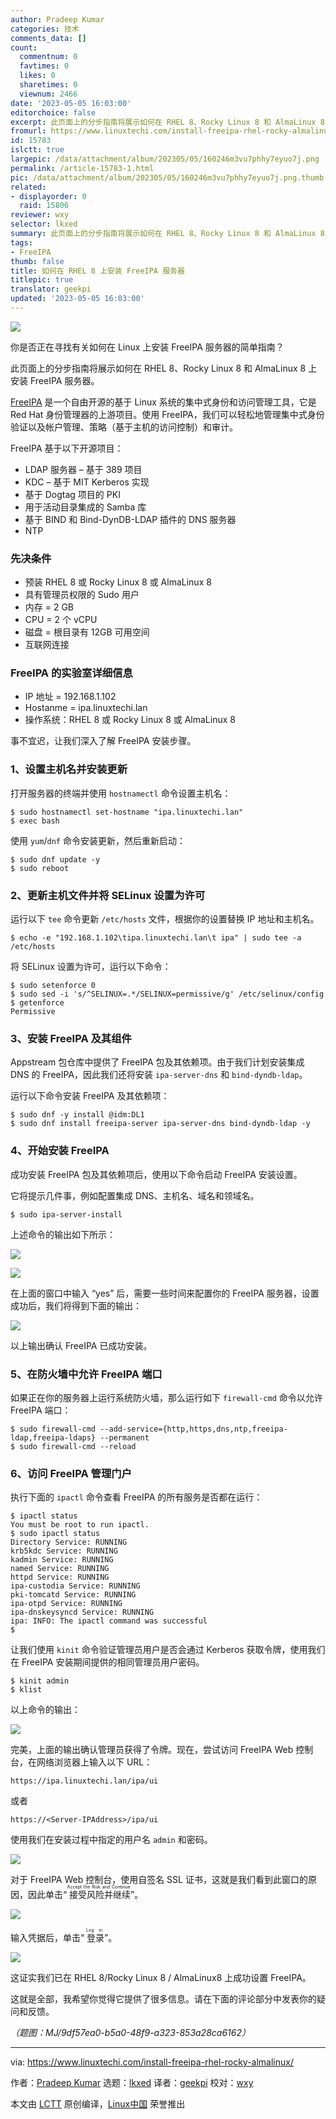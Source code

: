 ```yaml
---
author: Pradeep Kumar
categories: 技术
comments_data: []
count:
  commentnum: 0
  favtimes: 0
  likes: 0
  sharetimes: 0
  viewnum: 2466
date: '2023-05-05 16:03:00'
editorchoice: false
excerpt: 此页面上的分步指南将展示如何在 RHEL 8、Rocky Linux 8 和 AlmaLinux 8 上安装 FreeIPA 服务器。
fromurl: https://www.linuxtechi.com/install-freeipa-rhel-rocky-almalinux/
id: 15783
islctt: true
largepic: /data/attachment/album/202305/05/160246m3vu7phhy7eyuo7j.png
permalink: /article-15783-1.html
pic: /data/attachment/album/202305/05/160246m3vu7phhy7eyuo7j.png.thumb.jpg
related:
- displayorder: 0
  raid: 15806
reviewer: wxy
selector: lkxed
summary: 此页面上的分步指南将展示如何在 RHEL 8、Rocky Linux 8 和 AlmaLinux 8 上安装 FreeIPA 服务器。
tags:
- FreeIPA
thumb: false
title: 如何在 RHEL 8 上安装 FreeIPA 服务器
titlepic: true
translator: geekpi
updated: '2023-05-05 16:03:00'
---
```


![](/data/attachment/album/202305/05/160246m3vu7phhy7eyuo7j.png)


你是否正在寻找有关如何在 Linux 上安装 FreeIPA 服务器的简单指南？


此页面上的分步指南将展示如何在 RHEL 8、Rocky Linux 8 和 AlmaLinux 8 上安装 FreeIPA 服务器。


[FreeIPA](https://www.freeipa.org/page/Main_Page) 是一个自由开源的基于 Linux 系统的集中式身份和访问管理工具，它是 Red Hat 身份管理器的上游项目。使用 FreeIPA，我们可以轻松地管理集中式身份验证以及帐户管理、策略（基于主机的访问控制）和审计。


FreeIPA 基于以下开源项目：


* LDAP 服务器 – 基于 389 项目
* KDC – 基于 MIT Kerberos 实现
* 基于 Dogtag 项目的 PKI
* 用于活动目录集成的 Samba 库
* 基于 BIND 和 Bind-DynDB-LDAP 插件的 DNS 服务器
* NTP


### 先决条件


* 预装 RHEL 8 或 Rocky Linux 8 或 AlmaLinux 8
* 具有管理员权限的 Sudo 用户
* 内存 = 2 GB
* CPU = 2 个 vCPU
* 磁盘 = 根目录有 12GB 可用空间
* 互联网连接


### FreeIPA 的实验室详细信息


* IP 地址 = 192.168.1.102
* Hostanme = ipa.linuxtechi.lan
* 操作系统：RHEL 8 或 Rocky Linux 8 或 AlmaLinux 8


事不宜迟，让我们深入了解 FreeIPA 安装步骤。


### 1、设置主机名并安装更新


打开服务器的终端并使用 `hostnamectl` 命令设置主机名：



```
$ sudo hostnamectl set-hostname "ipa.linuxtechi.lan"
$ exec bash

```

使用 `yum`/`dnf` 命令安装更新，然后重新启动：



```
$ sudo dnf update -y
$ sudo reboot

```

### 2、更新主机文件并将 SELinux 设置为许可


运行以下 `tee` 命令更新 `/etc/hosts` 文件，根据你的设置替换 IP 地址和主机名。



```
$ echo -e "192.168.1.102\tipa.linuxtechi.lan\t ipa" | sudo tee -a /etc/hosts

```

将 SELinux 设置为许可，运行以下命令：



```
$ sudo setenforce 0
$ sudo sed -i 's/^SELINUX=.*/SELINUX=permissive/g' /etc/selinux/config
$ getenforce
Permissive

```

### 3、安装 FreeIPA 及其组件


Appstream 包仓库中提供了 FreeIPA 包及其依赖项。由于我们计划安装集成 DNS 的 FreeIPA，因此我们还将安装 `ipa-server-dns` 和 `bind-dyndb-ldap`。


运行以下命令安装 FreeIPA 及其依赖项：



```
$ sudo dnf -y install @idm:DL1
$ sudo dnf install freeipa-server ipa-server-dns bind-dyndb-ldap -y

```

### 4、开始安装 FreeIPA


成功安装 FreeIPA 包及其依赖项后，使用以下命令启动 FreeIPA 安装设置。


它将提示几件事，例如配置集成 DNS、主机名、域名和领域名。



```
$ sudo ipa-server-install

```

上述命令的输出如下所示：


![](/data/attachment/album/202305/05/160518qihozk3cio397ssg.jpg)


![](/data/attachment/album/202305/05/160525s20i0nyzhi7sae78.jpg)


在上面的窗口中输入 “yes” 后，需要一些时间来配置你的 FreeIPA 服务器，设置成功后，我们将得到下面的输出：


![](/data/attachment/album/202305/05/160532czv95zvwavaki3ts.jpg)


以上输出确认 FreeIPA 已成功安装。


### 5、在防火墙中允许 FreeIPA 端口


如果正在你的服务器上运行系统防火墙，那么运行如下 `firewall-cmd` 命令以允许 FreeIPA 端口：



```
$ sudo firewall-cmd --add-service={http,https,dns,ntp,freeipa-ldap,freeipa-ldaps} --permanent
$ sudo firewall-cmd --reload

```

### 6、访问 FreeIPA 管理门户


执行下面的 `ipactl` 命令查看 FreeIPA 的所有服务是否都在运行：



```
$ ipactl status
You must be root to run ipactl.
$ sudo ipactl status
Directory Service: RUNNING
krb5kdc Service: RUNNING
kadmin Service: RUNNING
named Service: RUNNING
httpd Service: RUNNING
ipa-custodia Service: RUNNING
pki-tomcatd Service: RUNNING
ipa-otpd Service: RUNNING
ipa-dnskeysyncd Service: RUNNING
ipa: INFO: The ipactl command was successful
$

```

让我们使用 `kinit` 命令验证管理员用户是否会通过 Kerberos 获取令牌，使用我们在 FreeIPA 安装期间提供的相同管理员用户密码。



```
$ kinit admin
$ klist

```

以上命令的输出：


![](/data/attachment/album/202305/05/160543zzifmnusfsl05uqh.jpg)


完美，上面的输出确认管理员获得了令牌。现在，尝试访问 FreeIPA Web 控制台，在网络浏览器上输入以下 URL：



```
https://ipa.linuxtechi.lan/ipa/ui

```

或者



```
https://<Server-IPAddress>/ipa/ui

```

使用我们在安装过程中指定的用户名 `admin` 和密码。


![](/data/attachment/album/202305/05/160553qnz0ibslqstmhhzr.jpg)


对于 FreeIPA Web 控制台，使用自签名 SSL 证书，这就是我们看到此窗口的原因，因此单击“<ruby> 接受风险并继续 <rt>  Accept the Risk and Continue </rt></ruby>”。


![](/data/attachment/album/202305/05/160601j4kltzoofyftfbl0.jpg)


输入凭据后，单击“<ruby> 登录 <rt>  Log in </rt></ruby>”。


![](/data/attachment/album/202305/05/160610bj3luggvg377gnhg.jpg)


这证实我们已在 RHEL 8/Rocky Linux 8 / AlmaLinux8 上成功设置 FreeIPA。


这就是全部，我希望你觉得它提供了很多信息。请在下面的评论部分中发表你的疑问和反馈。


*（题图：MJ/9df57ea0-b5a0-48f9-a323-853a28ca6162）*




---


via: <https://www.linuxtechi.com/install-freeipa-rhel-rocky-almalinux/>


作者：[Pradeep Kumar](https://www.linuxtechi.com/author/pradeep/) 选题：[lkxed](https://github.com/lkxed/) 译者：[geekpi](https://github.com/geekpi) 校对：[wxy](https://github.com/wxy)


本文由 [LCTT](https://github.com/LCTT/TranslateProject) 原创编译，[Linux中国](https://linux.cn/) 荣誉推出